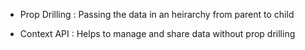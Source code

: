 - Prop Drilling : Passing the data in an heirarchy from parent to child

- Context API : Helps to manage and share data without prop drilling